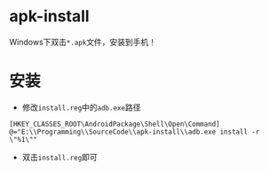 # apk-install

Windows下双击`*.apk`文件，安装到手机！

# 安装

-   修改`install.reg`中的`adb.exe`路径

```reg
[HKEY_CLASSES_ROOT\AndroidPackage\Shell\Open\Command]
@="E:\\Programming\\SourceCode\\apk-install\\adb.exe install -r \"%1\""
```
-   双击`install.reg`即可
